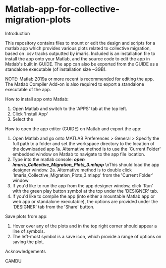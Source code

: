 # Matlab-app-for-collective-migration-plots

Introduction

This repository contains files to mount or edit the design and scripts for a matlab app which provides various plots related to collective migration, based on .csv tracks outputted by imaris. Included is an installation file to install the app onto your Matlab, and the source code to edit the app in Matlab's built in GUIDE. The app can also be exported from the GUIDE as a standalone executable (of installation size ~3GB).

NOTE: Matlab 2019a or more recent is recommended for editing the app. The Matlab Compiler Add-on is also required to export a standalone executable of the app.

How to install app onto Matlab:

1.	Open Matlab and switch to the 'APPS' tab at the top left.
2.	Click 'Install App'
3.	Select the 

How to open the app editer (GUIDE) on Matlab and export the app:
1.	Open Matlab and go onto MATLAB Preferences > General > Specify the full path to a folder and set the workspace directory to the location of the downloaded app
    1a. Alternative method is to use the 'Current Folder' embedded window on Matlab to navigate to the app file location.
2.  Type into the matlab console:
    ***open Imaris_Collective_Migration_Plots_3.mlapp***
    \nThis should load the app designer window.
    2a. Alternative method is to double click 'Imaris_Collective_Migration_Plots_3.mlapp' from the 'Current Folder' window
3.  If you'd like to run the app from the app designer window, click 'Run' with the green play button symbol at the top under the 'DESIGNER' tab.
4.  If you'd like to compile the app (into either a mountable Matlab app or web app or standalone executable), the options are provided under the 'DESIGNER' tab from the 'Share' button.

Save plots from app:

1. Hover over any of the plots and in the top right corner should appear a line of symbols.
2. The left-most symbol is a save icon, which provide a range of options on saving the plot.

Acknowledgements

CAMDU

